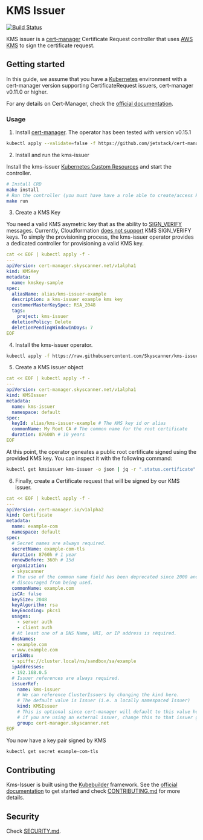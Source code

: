 
# KMS Issuer

[![Build Status](https://travis-ci.org/Skyscanner/kms-issuer.svg?branch=main)](https://travis-ci.org/Skyscanner/kms-issuer)

KMS issuer is a [cert-manager](https://cert-manager.io/) Certificate Request controller that uses [AWS KMS](https://aws.amazon.com/kms/) to sign the certificate request.

## Getting started

In this guide, we assume that you have a [Kubernetes](https://kubernetes.io/) environment with a cert-manager version supporting CertificateRequest issuers, cert-manager v0.11.0 or higher.

For any details on Cert-Manager, check the [official documentation](https://cert-manager.io/docs/usage/).

### Usage

1. Install [cert-manager](https://cert-manager.io/docs/installation/). The operator has been tested with version v0.15.1

  ```bash
  kubectl apply --validate=false -f https://github.com/jetstack/cert-manager/releases/download/v0.15.1/cert-manager.yaml
  ```

2. Install and run the kms-issuer

  Install the kms-issuer [Kubernetes Custom Resources](https://kubernetes.io/docs/concepts/extend-kubernetes/api-extension/custom-resources/) and start the controller.

  ```bash
  # Install CRD
  make install
  # Run the controller (you must have have a role able to create/access KMS keys)
  make run
  ```

3. Create a KMS Key

  You need a valid KMS asymetric key that as the ability to [SIGN_VERIFY](https://docs.aws.amazon.com/kms/latest/APIReference/API_Sign.html) messages.
  Currently, Cloudformation [does not support](https://github.com/aws-cloudformation/aws-cloudformation-coverage-roadmap/issues/337) KMS SIGN_VERIFY keys.
  To simply the provisioning process, the kms-issuer operator provides a dedicated controller for provisioning a valid KMS key.

  ```yaml
  cat << EOF | kubectl apply -f -
  ---
  apiVersion: cert-manager.skyscanner.net/v1alpha1
  kind: KMSKey
  metadata:
    name: kmskey-sample
  spec:
    aliasName: alias/kms-issuer-example
    description: a kms-issuer example kms key
    customerMasterKeySpec: RSA_2048
    tags:
      project: kms-issuer
    deletionPolicy: Delete
    deletionPendingWindowInDays: 7
  EOF
  ```

4. Install the kms-issuer operator.
  ```bash
  kubectl apply -f https://raw.githubusercontent.com/Skyscanner/kms-issuer/main/deploy/kubernetes/kms-issuer.yaml
  ```

5. Create a KMS issuer object

  ```yaml
  cat << EOF | kubectl apply -f -
  ---
  apiVersion: cert-manager.skyscanner.net/v1alpha1
  kind: KMSIssuer
  metadata:
    name: kms-issuer
    namespace: default
  spec:
    keyId: alias/kms-issuer-example # The KMS key id or alias
    commonName: My Root CA # The common name for the root certificate
    duration: 87600h # 10 years
  EOF
  ```

  At this point, the operator geneates a public root certificate signed using the provided KMS key. You can inspect it with the following command:

  ```bash
  kubectl get kmsissuer kms-issuer -o json | jq -r ".status.certificate" |  base64 --decode  | openssl x509 -noout -text
  ```

6. Finally, create a Certificate request that will be signed by our KMS issuer.

  ```yaml
  cat << EOF | kubectl apply -f -
  ---
  apiVersion: cert-manager.io/v1alpha2
  kind: Certificate
  metadata:
    name: example-com
    namespace: default
  spec:
    # Secret names are always required.
    secretName: example-com-tls
    duration: 8760h # 1 year
    renewBefore: 360h # 15d
    organization:
    - skyscanner
    # The use of the common name field has been deprecated since 2000 and is
    # discouraged from being used.
    commonName: example.com
    isCA: false
    keySize: 2048
    keyAlgorithm: rsa
    keyEncoding: pkcs1
    usages:
      - server auth
      - client auth
    # At least one of a DNS Name, URI, or IP address is required.
    dnsNames:
    - example.com
    - www.example.com
    uriSANs:
    - spiffe://cluster.local/ns/sandbox/sa/example
    ipAddresses:
    - 192.168.0.5
    # Issuer references are always required.
    issuerRef:
      name: kms-issuer
      # We can reference ClusterIssuers by changing the kind here.
      # The default value is Issuer (i.e. a locally namespaced Issuer)
      kind: KMSIssuer
      # This is optional since cert-manager will default to this value however
      # if you are using an external issuer, change this to that issuer group.
      group: cert-manager.skyscanner.net
  EOF
  ```

  You now have a key pair signed by KMS

  ```bash
  kubectl get secret example-com-tls
  ```

## Contributing

Kms-Issuer is built using the [Kubebuilder](https://book.kubebuilder.io/) framework. See the [official documentation](https://book.kubebuilder.io/quick-start.html) to get started and check [CONTRIBUTING.md](CONTRIBUTING.md) for more details.

## Security

Check [SECURITY.md](SECURITY.md).
